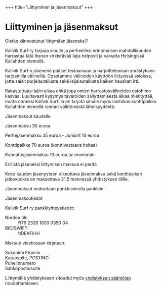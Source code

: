 +++
title="Liittyminen ja jäsenmaksut"
+++

# Liittyminen ja jäsenmaksut

Oletko kiinnostunut liittymään jäseneksi?

Kallvik Surf ry tarjoaa sinulle ja perheellesi erinomaisen mahdollisuuden harrastaa tätä ihanan virkistävää lajia helposti ja vaivatta Helsingissä Kallahden niemellä.

Kallvik Surf:n jäsenenä pääset testaamaan ja harjoittelemaan yhdistyksen tarjoamilla välineillä. Opastamme välineiden käyttöön liittyvissä asioissa, jotta saisit purjelautailusta sekä leijalautailusta kaiken hauskan irti.

Rakastuttuasi lajiin alkaa ehkä jopa omien harrastusvälineiden ostohimo kasvaa. Luultavasti kysymys tavaroiden säilyttämisestä alkaa mietityttää, mutta onneksi Kallvik Surf:lla on tarjota sinulle myös loistokas konttipaikka Kallahden niemellä rannan välittömästä läheisyydestä.

Jäsenmaksut kaudelle

Jäsenmaksu 30 euroa

Perhejäsenmaksu 35 euroa - Juniorit 10 euroa

Konttipaikka 70 euroa (konttivastaava hoitaa)

Kannatusjäsenmaksu 10 euroa tai enemmän

Erillistä jäseneksi liittymisen maksua ei peritä

Koko kauden jäsenyyteen oikeuttava jäsenmaksu sekä konttipaikan jatkovuokra on maksettava 31.5 mennessä yhdistyksen tilille.

Jäsenmaksut maksetaan pankkisiirrolla pankkiin:

Jäsenmaksutiedot

Kallvik Surf ry pankkiyhteystiedot:

<dl>
<dt>Nordea tili:</dt><dd>FI79 2339 1800 0350 04</dd>
<dt>BIC/SWIFT:</dt><dd>NDEAFIHH </dd>
</dl>

Maksun viestiosaan kirjataan:

Sukunimi Etunimi<br>
Katuosoite, POSTINO<br>
Puhelinnumero<br>
Sähköpostiosoite<br>

Liittymällä yhdistykseen sitoudut myös <a href="dokumentit/Kallvik_Surf_S%C3%A4%C3%A4nn%C3%B6t.pdf" target="_blank">yhdistyksen sääntöjen</a> noudattamiseen.

